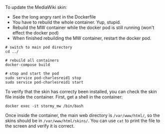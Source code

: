 To update the MediaWiki skin:

- See the long angry rant in the Dockerfile
- You have to rebuild the whole container. Yup, stupid.
- Rebuild the MW container while the docker pod is still running (won't effect the docker pod)
- When finished rebuilding the MW container, restart the docker pod.

```
# switch to main pod directory
cd ../

# rebuild all containers
docker-compose build

# stop and start the pod
sudo service pod-charlesreid1 stop
sudo service pod-charlesreid1 start
```

To verify that the skin has correcty been installed, you can check
the skin file inside the container. First, get a shell in the container:

```
docker exec -it stormy_mw /bin/bash
```

Once inside the container, the main web directory is `/var/www/html/`,
so the skins should be in `/var/www/html/skins/`. You can use `cat` to
print the file to the screen and verify it is correct.

